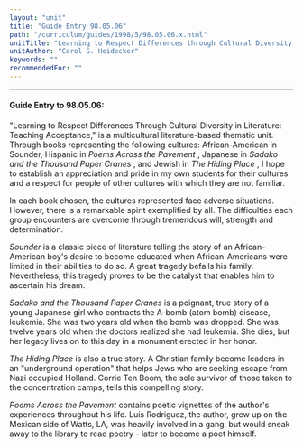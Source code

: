 ```yaml
---
layout: "unit"
title: "Guide Entry 98.05.06"
path: "/curriculum/guides/1998/5/98.05.06.x.html"
unitTitle: "Learning to Respect Differences through Cultural Diversity in Literature:  Teaching Acceptance"
unitAuthor: "Carol S. Heidecker"
keywords: ""
recommendedFor: ""
---
```

<body>
<hr/>
 <h4>
  Guide Entry to 98.05.06:
 </h4>
 "Learning to Respect Differences Through Cultural Diversity in Literature: Teaching Acceptance," is a multicultural literature-based thematic unit.  Through books representing the following cultures:  African-American in Sounder, Hispanic in
 <i>
  Poems Across the Pavement
 </i>
 , Japanese in
 <i>
  Sadako and the Thousand Paper Cranes
 </i>
 , and Jewish in
 <i>
  The Hiding Place
 </i>
 , I hope to establish an appreciation and pride in my own students for their cultures and a respect for people of other cultures with which they are not familiar.
 <p>
  In each book chosen, the cultures represented face adverse situations.  However, there is a remarkable spirit exemplified by all.  The difficulties each group encounters are overcome through tremendous will, strength and determination.
 </p>
 <p>
  <i>
   Sounder
  </i>
  is a classic piece of literature telling the story of an African-American boy's desire to become educated when African-Americans were limited in their abilities to do so.  A great tragedy befalls his family.  Nevertheless, this tragedy proves to be the catalyst that enables him to ascertain his dream.
 </p>
 <p>
  <i>
   Sadako and the Thousand Paper Cranes
  </i>
  is a poignant, true story of a young Japanese girl who contracts the A-bomb (atom bomb) disease, leukemia.  She was two years old when the bomb was dropped.  She was twelve years old when the doctors realized she had leukemia.  She dies, but her legacy lives on to this day in a monument erected in her honor.
 </p>
 <p>
  <i>
   The Hiding Place
  </i>
  is also a true story.  A Christian family become leaders in an "underground operation" that helps Jews who are seeking escape from Nazi occupied Holland. Corrie Ten Boom, the sole survivor of those taken to the concentration camps, tells this compelling story.
 </p>
 <p>
  <i>
   Poems Across the Pavement
  </i>
  contains poetic vignettes of the author's experiences  throughout his life.  Luis Rodriguez, the author, grew up on the Mexican side of Watts, LA, was heavily involved in a gang, but would sneak away to the library to read poetry - later to become a poet himself.
 </p>

</body>